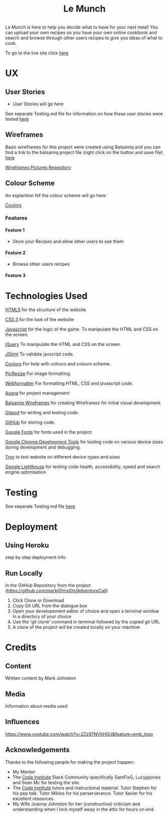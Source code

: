 <div align="center">
<h1>Le Munch</h1>
</div>

![]()

Le Munch is here to help you decide what to have for your next meal!  You can upload your own recipes so you have your own online cookbook and
search and browse through other users recipes to give you ideas of what to cook.

To go to the live site click [here](#)


# UX

## User Stories

- User Stories will go here

See separate Testing.md file for information on how these user stories were tested [here](testing/testing.md)

## Wireframes

Basic wireframes for this project were created using Balsamiq and you can find a link to the balsamiq project file (right click on the button and save file) [here](!)

[Wireframes Pictures Repository](!)

## Colour Scheme

An explantion fof the colour scheme will go here.

[Coolors](https://coolors.co/)


### Features

#### Feature 1

- Store your Recipes and allow other users to see them

#### Feature 2

- Browse other users recipes

#### Feature 3

# Technologies Used

[HTML5](https://en.wikipedia.org/wiki/HTML5)
for the structure of the website

[CSS 3](https://en.wikipedia.org/wiki/Cascading_Style_Sheets#CSS_3)
for the look of the website

[Javascript](https://en.wikipedia.org/wiki/JavaScript)
for the logic of the game.  To manipulate the HTML and CSS on the screen.

[jQuery](https://en.wikipedia.org/wiki/JQuery)
To manipulate the HTML and CSS on the screen.

[JShint](https://jshint.com/)
To validate javscript code.

[Coolors](https://coolors.co/)
For help with colours and colours scheme.

[PicResize](https://picresize.com/)
For image formatting.

[Webformatter](https://webformatter.com/)
For formatting HTML, CSS and javascript code.

[Asana](https://asana.com/)
for project management

[Balsamiq Wireframes](https://balsamiq.com/wireframes/)
for creating Wireframes for initial visual development

[Gitpod](https://www.gitpod.io/) for writing and testing code.

[GitHub](https://github.com/) for storing code.

[Google Fonts](https://fonts.google.com/) for fonts used in the project.

[Google Chrome Development Tools](https://developers.google.com/web/tools/chrome-devtools) for testing code on various device sizes during development and debugging.

[Troy](http://troy.labs.daum.net/) to test website on different device types and sizes

[Google Lighthouse](https://developers.google.com/web/tools/lighthouse) for testing code health, accessibility, speed and search engine optimisation

# Testing

See separate Testing.md file [here](testing/testing.md)

# Deployment

## Using Heroku

step by step deployment info

## Run Locally

In the GitHub Repository from the project (https://github.com/markj0hnst0n/AdventureCall)

1. Click Clone or Download
2. Copy Git URL from the dialogue box
3. Open your developement editor of choice and open a terminal window in a directory of your choice
4. Use the 'git clone' command in terminal followed by the copied git URL
5. A clone of the project will be created locally on your machine

# Credits

## Content

Written content by Mark Johnston

## Media

Information about media used

## Influences

https://www.youtube.com/watch?v=2Zz97NVbH0U&feature=emb_logo

## Acknowledgements

Thanks to the following people for making the project happen:

- My Mentor 
- The [Code Institute](https://codeinstitute.net/) Slack Community specifically SamFixG, Lucyjpjones and Sean Mc for testing the site.
- The [Code Institute](https://codeinstitute.net/) tutors and instructional material.  Tutor Stephen for his pep talk. Tutor Miklos for his perserverance.  Tutor Xavier for his excellent resources.
- My Wife Joanna Johnston for her (constructive) criticism and understanding when I lock myself away in the attic for hours on end